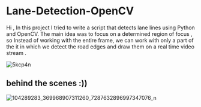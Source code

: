 # Lane-Detection-OpenCV
Hi ,
In this project I tried to write a script that detects lane lines using Python and OpenCV. 
The main idea was to focus on a determined region of focus , so Instead of working with the entire frame, we can work with only a part of the it in which we detect the road edges and draw them on a real time video stream . 

![5kcp4n](https://user-images.githubusercontent.com/62244044/130329991-ff26be46-e72d-403d-bedb-f509ef775ecd.gif)

## behind the scenes :))
![104289283_369968907311260_7287632896997347076_n](https://user-images.githubusercontent.com/62244044/130330037-05c799e4-10ea-4b74-b3fc-a3e378c380ab.jpg)
